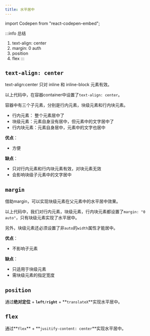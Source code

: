 ```yaml
---
title: 水平居中
---
```


import Codepen from "react-codepen-embed";

:::info 总结
1. text-align: center
2. margin: 0 auth
3. position
4. flex
:::


## `text-align: center`

text-align:center 只对 inline 和 inline-block 元素有效。

<Codepen hash='vYXvJzr' user='cuvii' height='406'/>


以上代码中，在容器container中设置了`text-align: center`。

容器中有三个子元素，分别是行内元素，块级元素和行内块元素。

- 行内元素： 整个元素居中了
- 块级元素：元素自身没有居中，但元素中的文字居中了
- 行内块元素：元素自身居中，元素中的文字也居中

**优点**：
- 方便

**缺点**：
- 只对行内元素和行内块元素有效，对块元素无效
- 会影响块级子元素中的文字居中



## `margin`

借助margin，可以实现块级元素在父元素中的水平居中效果。
<Codepen hash='gOwZGpy' user='cuvii' height='400'/>


以上代码中，我们对行内元素，块级元素，行内块元素都设置了`margin: "0 auto"`，只有块级元素实现了水平居中。

另外，块级元素还必须设置了非`auto`的`width`属性才能居中。

**优点**：
- 不影响子元素


**缺点**：
- 只适用于块级元素
- 需块级元素的指定宽度

## `position`

通过**绝对定位** + **`left/right`** + **`translateX`**实现水平居中。

## `flex`

通过**`flex`** + **`jusitify-content: center`**实现水平居中。
